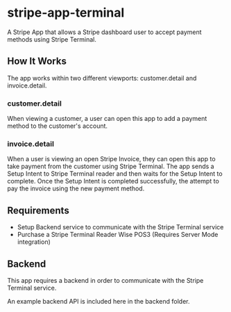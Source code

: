 # stripe-app-terminal
A Stripe App that allows a Stripe dashboard user to accept payment methods using Stripe Terminal. 

## How It Works

The app works within two different viewports: customer.detail and invoice.detail.

### customer.detail
When viewing a customer, a user can open this app to add a payment method to the customer's account. 

### invoice.detail
When a user is viewing an open Stripe Invoice, they can open this app to take payment from the customer using Stripe Terminal. The app sends a Setup Intent  to Stripe Terminal reader and then waits for the Setup Intent to complete. Once the Setup Intent is completed successfully, the attempt to pay the invoice using the new payment method.

## Requirements
- Setup Backend service to communicate with the Stripe Terminal service
- Purchase a Stripe Terminal Reader Wise POS3 (Requires Server Mode integration)

## Backend

This app requires a backend in order to communicate with the Stripe Terminal service.

An example backend API is included here in the backend folder.


